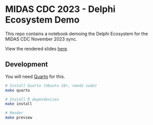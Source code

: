# MIDAS CDC 2023 - Delphi Ecosystem Demo

This repo contains a notebook demoing the Delphi Ecosystem for the MIDAS CDC November 2023 sync.

View the rendered slides [here](https://cmu-delphi.github.io/midas-cdc-2023-demo/).

## Development

You will need [Quarto](https://quarto.org/docs/get-started/) for this.

```sh
# Install Quarto (Ubuntu 18+, needs sudo)
make quarto

# Install R dependencies
make install

# Render
make preview
```
